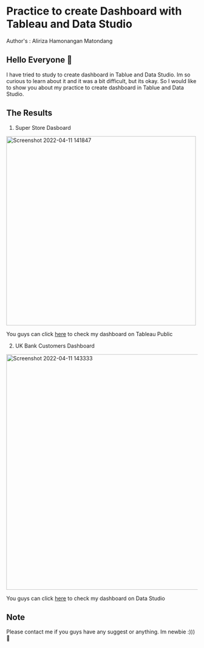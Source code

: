 # Practice to create Dashboard with Tableau and Data Studio
Author's : Aliriza Hamonangan Matondang
## Hello Everyone 👋
I have tried to study to create dashboard in Tablue and Data Studio. Im so curious to learn about it and it was a bit difficult, but its okay. So I would like to show you about my practice to create dashboard in Tablue and Data Studio.
## The Results
1. Super Store Dasboard
<img width="499" alt="Screenshot 2022-04-11 141847" src="https://user-images.githubusercontent.com/92624520/162753006-d765e678-2e64-4c4e-b0ec-e6cd2265af14.png">

You guys can click [here](https://public.tableau.com/app/profile/aliriza.hamonangan.matondang/viz/SuperStoreDashboard_16496609580700/Dashboard1) to check my dashboard on Tableau Public

2. UK Bank Customers Dashboard
<img width="621" alt="Screenshot 2022-04-11 143333" src="https://user-images.githubusercontent.com/92624520/162753621-43f4b046-6edd-467f-a605-1356865ebcfd.png">

You guys can click [here](https://datastudio.google.com/reporting/ac0306b4-c77b-46b6-b51c-04356efd011e) to check my dashboard on Data Studio

## Note 
Please contact me if you guys have any suggest or anything. Im newbie :))) 🤖
